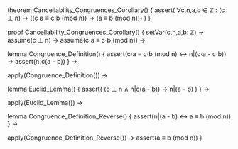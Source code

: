 theorem Cancellability_Congruences_Corollary() {
  assert(
    ∀c,n,a,b ∈ ℤ : (c ⊥ n) →
    ((c⋅a ≡ c⋅b (mod n)) → (a ≡ b (mod n)))
  )
}

proof Cancellability_Congruences_Corollary() {
  setVar(c,n,a,b: ℤ) →
  assume(c ⊥ n) →
  assume(c⋅a ≡ c⋅b (mod n)) →
  
  lemma Congruence_Definition() {
    assert(c⋅a ≡ c⋅b (mod n) ↔ n|(c⋅a - c⋅b)) →
    assert(n|c(a - b))
  } →
  
  apply(Congruence_Definition()) →
  
  lemma Euclid_Lemma() {
    assert(
      (c ⊥ n ∧ n|c(a - b)) → n|(a - b)
    )
  } →
  
  apply(Euclid_Lemma()) →
  
  lemma Congruence_Definition_Reverse() {
    assert(n|(a - b) ↔ a ≡ b (mod n))
  } →
  
  apply(Congruence_Definition_Reverse()) →
  assert(a ≡ b (mod n))
}